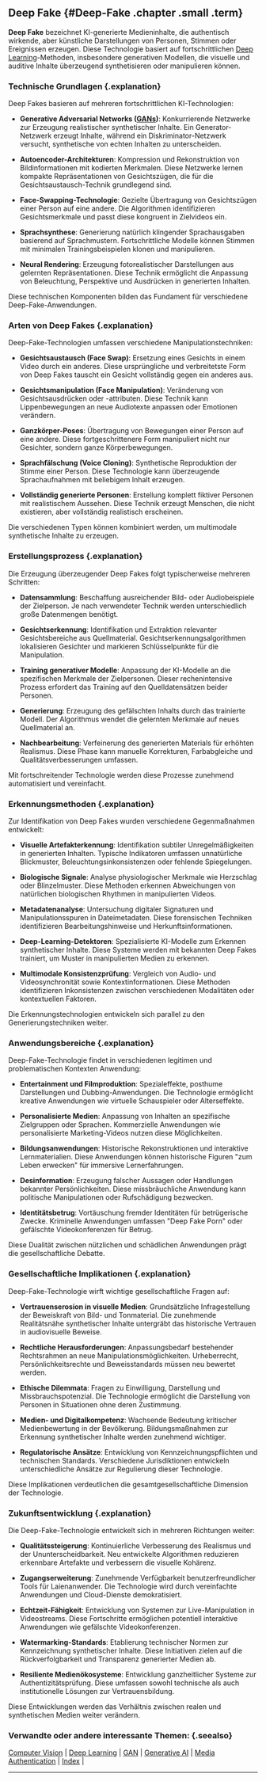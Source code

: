 ## Deep Fake {#Deep-Fake .chapter .small .term}

**Deep Fake** bezeichnet KI-generierte Medieninhalte, die authentisch wirkende, aber künstliche Darstellungen von Personen, Stimmen oder Ereignissen erzeugen.
Diese Technologie basiert auf fortschrittlichen [Deep Learning](#Deep-Learning)-Methoden, insbesondere generativen Modellen, die visuelle und auditive Inhalte überzeugend synthetisieren oder manipulieren können.

### Technische Grundlagen {.explanation}

Deep Fakes basieren auf mehreren fortschrittlichen KI-Technologien:

- **Generative Adversarial Networks ([GANs](#GAN))**: Konkurrierende Netzwerke zur Erzeugung realistischer synthetischer Inhalte.
Ein Generator-Netzwerk erzeugt Inhalte, während ein Diskriminator-Netzwerk versucht, synthetische von echten Inhalten zu unterscheiden.

- **Autoencoder-Architekturen**: Kompression und Rekonstruktion von Bildinformationen mit kodierten Merkmalen.
Diese Netzwerke lernen kompakte Repräsentationen von Gesichtszügen, die für die Gesichtsaustausch-Technik grundlegend sind.

- **Face-Swapping-Technologie**: Gezielte Übertragung von Gesichtszügen einer Person auf eine andere.
Die Algorithmen identifizieren Gesichtsmerkmale und passt diese kongruent in Zielvideos ein.

- **Sprachsynthese**: Generierung natürlich klingender Sprachausgaben basierend auf Sprachmustern.
Fortschrittliche Modelle können Stimmen mit minimalen Trainingsbeispielen klonen und manipulieren.

- **Neural Rendering**: Erzeugung fotorealistischer Darstellungen aus gelernten Repräsentationen.
Diese Technik ermöglicht die Anpassung von Beleuchtung, Perspektive und Ausdrücken in generierten Inhalten.

Diese technischen Komponenten bilden das Fundament für verschiedene Deep-Fake-Anwendungen.

### Arten von Deep Fakes {.explanation}

Deep-Fake-Technologien umfassen verschiedene Manipulationstechniken:

- **Gesichtsaustausch (Face Swap)**: Ersetzung eines Gesichts in einem Video durch ein anderes.
Diese ursprüngliche und verbreitetste Form von Deep Fakes tauscht ein Gesicht vollständig gegen ein anderes aus.

- **Gesichtsmanipulation (Face Manipulation)**: Veränderung von Gesichtsausdrücken oder -attributen.
Diese Technik kann Lippenbewegungen an neue Audiotexte anpassen oder Emotionen verändern.

- **Ganzkörper-Poses**: Übertragung von Bewegungen einer Person auf eine andere.
Diese fortgeschrittenere Form manipuliert nicht nur Gesichter, sondern ganze Körperbewegungen.

- **Sprachfälschung (Voice Cloning)**: Synthetische Reproduktion der Stimme einer Person.
Diese Technologie kann überzeugende Sprachaufnahmen mit beliebigem Inhalt erzeugen.

- **Vollständig generierte Personen**: Erstellung komplett fiktiver Personen mit realistischem Aussehen.
Diese Technik erzeugt Menschen, die nicht existieren, aber vollständig realistisch erscheinen.

Die verschiedenen Typen können kombiniert werden, um multimodale synthetische Inhalte zu erzeugen.

### Erstellungsprozess {.explanation}

Die Erzeugung überzeugender Deep Fakes folgt typischerweise mehreren Schritten:

- **Datensammlung**: Beschaffung ausreichender Bild- oder Audiobeispiele der Zielperson.
Je nach verwendeter Technik werden unterschiedlich große Datenmengen benötigt.

- **Gesichtserkennung**: Identifikation und Extraktion relevanter Gesichtsbereiche aus Quellmaterial.
Gesichtserkennungsalgorithmen lokalisieren Gesichter und markieren Schlüsselpunkte für die Manipulation.

- **Training generativer Modelle**: Anpassung der KI-Modelle an die spezifischen Merkmale der Zielpersonen.
Dieser rechenintensive Prozess erfordert das Training auf den Quelldatensätzen beider Personen.

- **Generierung**: Erzeugung des gefälschten Inhalts durch das trainierte Modell.
Der Algorithmus wendet die gelernten Merkmale auf neues Quellmaterial an.

- **Nachbearbeitung**: Verfeinerung des generierten Materials für erhöhten Realismus.
Diese Phase kann manuelle Korrekturen, Farbabgleiche und Qualitätsverbesserungen umfassen.

Mit fortschreitender Technologie werden diese Prozesse zunehmend automatisiert und vereinfacht.

### Erkennungsmethoden {.explanation}

Zur Identifikation von Deep Fakes wurden verschiedene Gegenmaßnahmen entwickelt:

- **Visuelle Artefakterkennung**: Identifikation subtiler Unregelmäßigkeiten in generierten Inhalten.
Typische Indikatoren umfassen unnatürliche Blickmuster, Beleuchtungsinkonsistenzen oder fehlende Spiegelungen.

- **Biologische Signale**: Analyse physiologischer Merkmale wie Herzschlag oder Blinzelmuster.
Diese Methoden erkennen Abweichungen von natürlichen biologischen Rhythmen in manipulierten Videos.

- **Metadatenanalyse**: Untersuchung digitaler Signaturen und Manipulationsspuren in Dateimetadaten.
Diese forensischen Techniken identifizieren Bearbeitungshinweise und Herkunftsinformationen.

- **Deep-Learning-Detektoren**: Spezialisierte KI-Modelle zum Erkennen synthetischer Inhalte.
Diese Systeme werden mit bekannten Deep Fakes trainiert, um Muster in manipulierten Medien zu erkennen.

- **Multimodale Konsistenzprüfung**: Vergleich von Audio- und Videosynchronität sowie Kontextinformationen.
Diese Methoden identifizieren Inkonsistenzen zwischen verschiedenen Modalitäten oder kontextuellen Faktoren.

Die Erkennungstechnologien entwickeln sich parallel zu den Generierungstechniken weiter.

### Anwendungsbereiche {.explanation}

Deep-Fake-Technologie findet in verschiedenen legitimen und problematischen Kontexten Anwendung:

- **Entertainment und Filmproduktion**: Spezialeffekte, posthume Darstellungen und Dubbing-Anwendungen.
Die Technologie ermöglicht kreative Anwendungen wie virtuelle Schauspieler oder Alterseffekte.

- **Personalisierte Medien**: Anpassung von Inhalten an spezifische Zielgruppen oder Sprachen.
Kommerzielle Anwendungen wie personalisierte Marketing-Videos nutzen diese Möglichkeiten.

- **Bildungsanwendungen**: Historische Rekonstruktionen und interaktive Lernmaterialien.
Diese Anwendungen können historische Figuren "zum Leben erwecken" für immersive Lernerfahrungen.

- **Desinformation**: Erzeugung falscher Aussagen oder Handlungen bekannter Persönlichkeiten.
Diese missbräuchliche Anwendung kann politische Manipulationen oder Rufschädigung bezwecken.

- **Identitätsbetrug**: Vortäuschung fremder Identitäten für betrügerische Zwecke.
Kriminelle Anwendungen umfassen "Deep Fake Porn" oder gefälschte Videokonferenzen für Betrug.

Diese Dualität zwischen nützlichen und schädlichen Anwendungen prägt die gesellschaftliche Debatte.

### Gesellschaftliche Implikationen {.explanation}

Deep-Fake-Technologie wirft wichtige gesellschaftliche Fragen auf:

- **Vertrauenserosion in visuelle Medien**: Grundsätzliche Infragestellung der Beweiskraft von Bild- und Tonmaterial.
Die zunehmende Realitätsnähe synthetischer Inhalte untergräbt das historische Vertrauen in audiovisuelle Beweise.

- **Rechtliche Herausforderungen**: Anpassungsbedarf bestehender Rechtsrahmen an neue Manipulationsmöglichkeiten.
Urheberrecht, Persönlichkeitsrechte und Beweisstandards müssen neu bewertet werden.

- **Ethische Dilemmata**: Fragen zu Einwilligung, Darstellung und Missbrauchspotenzial.
Die Technologie ermöglicht die Darstellung von Personen in Situationen ohne deren Zustimmung.

- **Medien- und Digitalkompetenz**: Wachsende Bedeutung kritischer Medienbewertung in der Bevölkerung.
Bildungsmaßnahmen zur Erkennung synthetischer Inhalte werden zunehmend wichtiger.

- **Regulatorische Ansätze**: Entwicklung von Kennzeichnungspflichten und technischen Standards.
Verschiedene Jurisdiktionen entwickeln unterschiedliche Ansätze zur Regulierung dieser Technologie.

Diese Implikationen verdeutlichen die gesamtgesellschaftliche Dimension der Technologie.

### Zukunftsentwicklung {.explanation}

Die Deep-Fake-Technologie entwickelt sich in mehreren Richtungen weiter:

- **Qualitätssteigerung**: Kontinuierliche Verbesserung des Realismus und der Ununterscheidbarkeit.
Neu entwickelte Algorithmen reduzieren erkennbare Artefakte und verbessern die visuelle Kohärenz.

- **Zugangserweiterung**: Zunehmende Verfügbarkeit benutzerfreundlicher Tools für Laienanwender.
Die Technologie wird durch vereinfachte Anwendungen und Cloud-Dienste demokratisiert.

- **Echtzeit-Fähigkeit**: Entwicklung von Systemen zur Live-Manipulation in Videostreams.
Diese Fortschritte ermöglichen potentiell interaktive Anwendungen wie gefälschte Videokonferenzen.

- **Watermarking-Standards**: Etablierung technischer Normen zur Kennzeichnung synthetischer Inhalte.
Diese Initiativen zielen auf die Rückverfolgbarkeit und Transparenz generierter Medien ab.

- **Resiliente Medienökosysteme**: Entwicklung ganzheitlicher Systeme zur Authentizitätsprüfung.
Diese umfassen sowohl technische als auch institutionelle Lösungen zur Vertrauensbildung.

Diese Entwicklungen werden das Verhältnis zwischen realen und synthetischen Medien weiter verändern.

### Verwandte oder andere interessante Themen: {.seealso}

[Computer Vision](#Computer-Vision) |
[Deep Learning](#Deep-Learning) |
[GAN](#GAN) |
[Generative AI](#Generative-AI) |
[Media Authentication](#Media-Authentication) |
[Index](#Index) |

----


